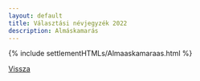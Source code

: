 ```yaml
---
layout: default
title: Választási névjegyzék 2022
description: Almáskamarás
---
```


{% include settlementHTMLs/Almaaskamaraas.html %}

[Vissza](../)